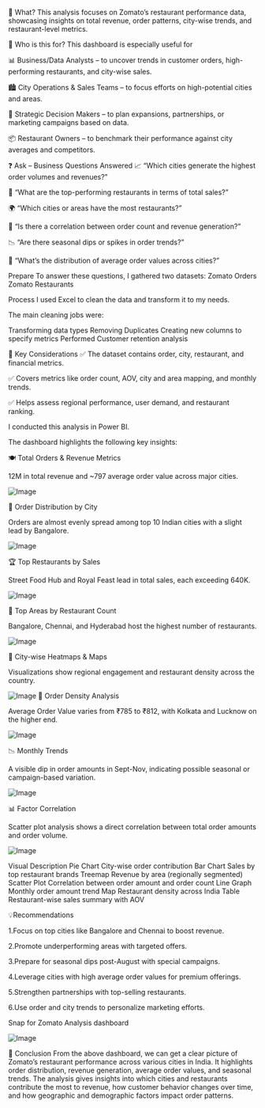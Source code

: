 📌 What?
This analysis focuses on Zomato’s restaurant performance data, showcasing insights on total revenue, order patterns, city-wise trends, and restaurant-level metrics.

👥 Who is this for?
This dashboard is especially useful for

📊 Business/Data Analysts – to uncover trends in customer orders, high-performing restaurants, and city-wise sales.

🏙️ City Operations & Sales Teams – to focus efforts on high-potential cities and areas.

🧠 Strategic Decision Makers – to plan expansions, partnerships, or marketing campaigns based on data.

📦 Restaurant Owners – to benchmark their performance against city averages and competitors.




❓ Ask – Business Questions Answered
📈 “Which cities generate the highest order volumes and revenues?”

🥇 “What are the top-performing restaurants in terms of total sales?”

🌍 “Which cities or areas have the most restaurants?”

🔎 “Is there a correlation between order count and revenue generation?”

📉 “Are there seasonal dips or spikes in order trends?”

🧾 “What’s the distribution of average order values across cities?”

Prepare
To answer these questions, I gathered two datasets:
Zomato Orders
Zomato Restaurants

Process
I used Excel to clean the data and transform it to my needs.

The main cleaning jobs were:

Transforming data types
Removing Duplicates
Creating new columns to specify metrics
Performed Customer retention analysis

📂 Key Considerations
✅ The dataset contains order, city, restaurant, and financial metrics.

✅ Covers metrics like order count, AOV, city and area mapping, and monthly trends.

✅ Helps assess regional performance, user demand, and restaurant ranking.

I conducted this analysis in Power BI.

The dashboard highlights the following key insights:

🍽️ Total Orders & Revenue Metrics

12M in total revenue and ~797 average order value across major cities.

![Image](https://github.com/user-attachments/assets/8a3d33f9-2135-481e-a744-800eb1748ea2) 

🥧 Order Distribution by City

Orders are almost evenly spread among top 10 Indian cities with a slight lead by Bangalore.

![Image](https://github.com/user-attachments/assets/ec12e582-7941-4cf3-91c5-158ff5cd9755)

🏆 Top Restaurants by Sales

Street Food Hub and Royal Feast lead in total sales, each exceeding 640K.

![Image](https://github.com/user-attachments/assets/f5bdaca0-419c-4285-9c27-9a50f5b22150)



🧭 Top Areas by Restaurant Count

Bangalore, Chennai, and Hyderabad host the highest number of restaurants.

![Image](https://github.com/user-attachments/assets/b1cc4918-ac0e-4720-adfb-4abd8787a76b)

📍 City-wise Heatmaps & Maps

Visualizations show regional engagement and restaurant density across the country.

![Image](https://github.com/user-attachments/assets/ac311d5b-5503-485f-a242-a629063df8f1)
💸 Order Density Analysis

Average Order Value varies from ₹785 to ₹812, with Kolkata and Lucknow on the higher end.

![Image](https://github.com/user-attachments/assets/f5de9367-1a02-4f9f-9ba2-0c2ddd0f885d)

📉 Monthly Trends

A visible dip in order amounts in Sept-Nov, indicating possible seasonal or campaign-based variation.

![Image](https://github.com/user-attachments/assets/1944ff80-9cf3-4f60-837d-1308412b283a)

📊 Factor Correlation

Scatter plot analysis shows a direct correlation between total order amounts and order volume.

![Image](https://github.com/user-attachments/assets/f418de42-efa8-4279-a100-8a666a762507)

Visual	Description
Pie Chart	City-wise order contribution
Bar Chart	Sales by top restaurant brands
Treemap	Revenue by area (regionally segmented)
Scatter Plot	Correlation between order amount and order count
Line Graph	Monthly order amount trend
Map	Restaurant density across India
Table	Restaurant-wise sales summary with AOV

💡Recommendations 

1.Focus on top cities like Bangalore and Chennai to boost revenue.

2.Promote underperforming areas with targeted offers.

3.Prepare for seasonal dips post-August with special campaigns.

4.Leverage cities with high average order values for premium offerings.

5.Strengthen partnerships with top-selling restaurants.

6.Use order and city trends to personalize marketing efforts.

Snap for Zomato Analysis dashboard

![Image](https://github.com/user-attachments/assets/e7536070-9479-47f4-9f4a-97c99fdaebb1)

📌 Conclusion
From the above dashboard, we can get a clear picture of Zomato’s restaurant performance across various cities in India. It highlights order distribution, revenue generation, average order values, and seasonal trends. The analysis gives insights into which cities and restaurants contribute the most to revenue, how customer behavior changes over time, and how geographic and demographic factors impact order patterns.



